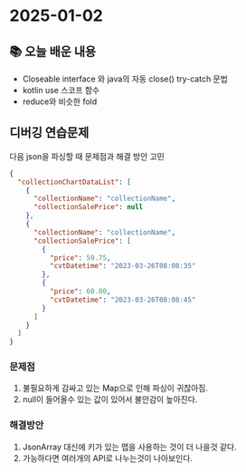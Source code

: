# 2025-01-02

## 📚 오늘 배운 내용

- Closeable interface 와 java의 자동 close() try-catch 문법
- kotlin use 스코프 함수
- reduce와 비슷한 fold

## 디버깅 연습문제

다음 json을 파싱할 때 문제점과 해결 방안 고민

```json
{
  "collectionChartDataList": [
    {
      "collectionName": "collectionName",
      "collectionSalePrice": null
    },
    {
      "collectionName": "collectionName",
      "collectionSalePrice": [
        {
          "price": 59.75,
          "cvtDatetime": "2023-03-26T08:08:35"
        },
        {
          "price": 60.00,
          "cvtDatetime": "2023-03-26T08:08:45"
        }
      ]
    }
  ]
}
```

### 문제점

1. 불필요하게 감싸고 있는 Map으로 인해 파싱이 귀찮아짐.
2. null이 들어올수 있는 값이 있어서 불안감이 높아진다.

### 해결방안

1. JsonArray 대신에 키가 있는 맵을 사용하는 것이 더 나을것 같다.
2. 가능하다면 여러개의 API로 나누는것이 나아보인다.